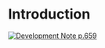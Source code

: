 # Introduction

[![Development Note p.659](https://img.youtube.com/vi/UcUtv6FFFwU/0.jpg)](https://www.youtube.com/watch?v=UcUtv6FFFwU)
